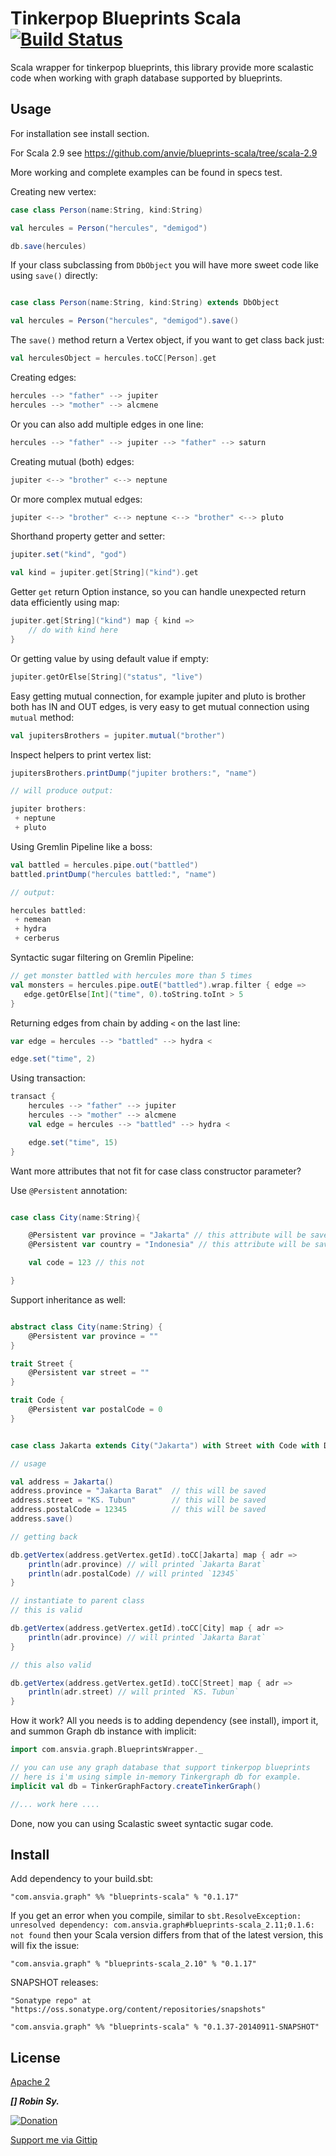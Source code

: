 Tinkerpop Blueprints Scala [![Build Status](https://travis-ci.org/anvie/blueprints-scala.png?branch=master)](https://travis-ci.org/anvie/blueprints-scala)
===================================


Scala wrapper for tinkerpop blueprints, this library provide more scalastic code when working with graph database
supported by blueprints.

Usage
---------

For installation see install section.

For Scala 2.9 see https://github.com/anvie/blueprints-scala/tree/scala-2.9

More working and complete examples can be found in specs test.

Creating new vertex:

```scala
case class Person(name:String, kind:String)

val hercules = Person("hercules", "demigod")

db.save(hercules)
```

If your class subclassing from `DbObject` you will have more sweet code like using `save()` directly:

```scala

case class Person(name:String, kind:String) extends DbObject

val hercules = Person("hercules", "demigod").save()
```

The `save()` method return a Vertex object, if you want to get class back just:

```scala
val herculesObject = hercules.toCC[Person].get
```

Creating edges:

```scala
hercules --> "father" --> jupiter
hercules --> "mother" --> alcmene
```
Or you can also add multiple edges in one line:

```scala
hercules --> "father" --> jupiter --> "father" --> saturn
```

Creating mutual (both) edges:

```scala
jupiter <--> "brother" <--> neptune
```

Or more complex mutual edges:

```scala
jupiter <--> "brother" <--> neptune <--> "brother" <--> pluto
```	

Shorthand property getter and setter:

```scala
jupiter.set("kind", "god")

val kind = jupiter.get[String]("kind").get
```
	
Getter `get` return Option instance, so you can handle unexpected return data efficiently using map:

```scala
jupiter.get[String]("kind") map { kind =>
	// do with kind here
}
```

Or getting value by using default value if empty:

```scala
jupiter.getOrElse[String]("status", "live")
```

Easy getting mutual connection, for example jupiter and pluto is brother both has IN and OUT edges,
is very easy to get mutual connection using `mutual` method:

```scala
val jupitersBrothers = jupiter.mutual("brother")
```
	
Inspect helpers to print vertex list:

```scala
jupitersBrothers.printDump("jupiter brothers:", "name")

// will produce output:

jupiter brothers:
 + neptune
 + pluto
```

Using Gremlin Pipeline like a boss:

```scala
val battled = hercules.pipe.out("battled")
battled.printDump("hercules battled:", "name")

// output:

hercules battled:
 + nemean
 + hydra
 + cerberus
```

Syntactic sugar filtering on Gremlin Pipeline:

```scala
// get monster battled with hercules more than 5 times
val monsters = hercules.pipe.outE("battled").wrap.filter { edge =>
   edge.getOrElse[Int]("time", 0).toString.toInt > 5
}
```

Returning edges from chain by adding `<` on the last line:

```scala
var edge = hercules --> "battled" --> hydra <

edge.set("time", 2)
```

Using transaction:

```scala
transact {
	hercules --> "father" --> jupiter
	hercules --> "mother" --> alcmene
	val edge = hercules --> "battled" --> hydra <

	edge.set("time", 15)
}
```

Want more attributes that not fit for case class constructor parameter?

Use `@Persistent` annotation:

```scala

case class City(name:String){

    @Persistent var province = "Jakarta" // this attribute will be saved
    @Persistent var country = "Indonesia" // this attribute will be saved

    val code = 123 // this not

}

```

Support inheritance as well:

```scala

abstract class City(name:String) {
    @Persistent var province = ""
}

trait Street {
    @Persistent var street = ""
}

trait Code {
    @Persistent var postalCode = 0
}


case class Jakarta extends City("Jakarta") with Street with Code with DbObject

// usage

val address = Jakarta()
address.province = "Jakarta Barat"  // this will be saved
address.street = "KS. Tubun"        // this will be saved
address.postalCode = 12345          // this will be saved
address.save()

// getting back

db.getVertex(address.getVertex.getId).toCC[Jakarta] map { adr =>
    println(adr.province) // will printed `Jakarta Barat`
    println(adr.postalCode) // will printed `12345`
}

// instantiate to parent class
// this is valid

db.getVertex(address.getVertex.getId).toCC[City] map { adr =>
    println(adr.province) // will printed `Jakarta Barat`
}

// this also valid

db.getVertex(address.getVertex.getId).toCC[Street] map { adr =>
    println(adr.street) // will printed `KS. Tubun`
}

```


How it work? All you needs is to adding dependency (see install), import it, and summon Graph db instance with implicit:

```scala
import com.ansvia.graph.BlueprintsWrapper._

// you can use any graph database that support tinkerpop blueprints
// here is i'm using simple in-memory Tinkergraph db for example.
implicit val db = TinkerGraphFactory.createTinkerGraph()

//... work here ....
```

Done, now you can using Scalastic sweet syntactic sugar code.


Install
--------

<!-- Add resolvers: -->

<!--	"Ansvia Releases Repo" at "http://scala.repo.ansvia.com/releases/" -->

Add dependency to your build.sbt:

	"com.ansvia.graph" %% "blueprints-scala" % "0.1.17"

If you get an error when you compile, similar to `sbt.ResolveException: unresolved dependency: com.ansvia.graph#blueprints-scala_2.11;0.1.6: not found` then your Scala version differs from that of the latest version, this will fix the issue:

	"com.ansvia.graph" % "blueprints-scala_2.10" % "0.1.17"


SNAPSHOT releases:

	"Sonatype repo" at "https://oss.sonatype.org/content/repositories/snapshots"

	"com.ansvia.graph" %% "blueprints-scala" % "0.1.37-20140911-SNAPSHOT"



License
---------

[Apache 2](http://www.apache.org/licenses/LICENSE-2.0.html)


***[] Robin Sy.***

[![Donation](https://pledgie.com/campaigns/23969.png)](https://pledgie.com/campaigns/23969)

[Support me via Gittip](https://www.gittip.com/anvie/)
